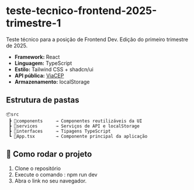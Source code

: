 # teste-tecnico-frontend-2025-trimestre-1
Teste técnico para a posição de Frontend Dev. Edição do primeiro trimestre de 2025.

- **Framework:** React 
- **Linguagem:** TypeScript
- **Estilo:** Tailwind CSS + shadcn/ui
- **API pública:** [ViaCEP](https://viacep.com.br)
- **Armazenamento:** localStorage

  
## Estrutura de pastas

```
📦src
 ┣ 📂components     → Componentes reutilizáveis da UI
 ┣ 📂services       → Serviços de API e localStorage
 ┣ 📂interfaces     → Tipagens TypeScript
 ┗ 📜App.tsx        → Componente principal da aplicação
```


## 🚀 Como rodar o projeto

1. Clone o repositório
2. Execute o comando : npm run dev
3. Abra o link no seu navegador.
